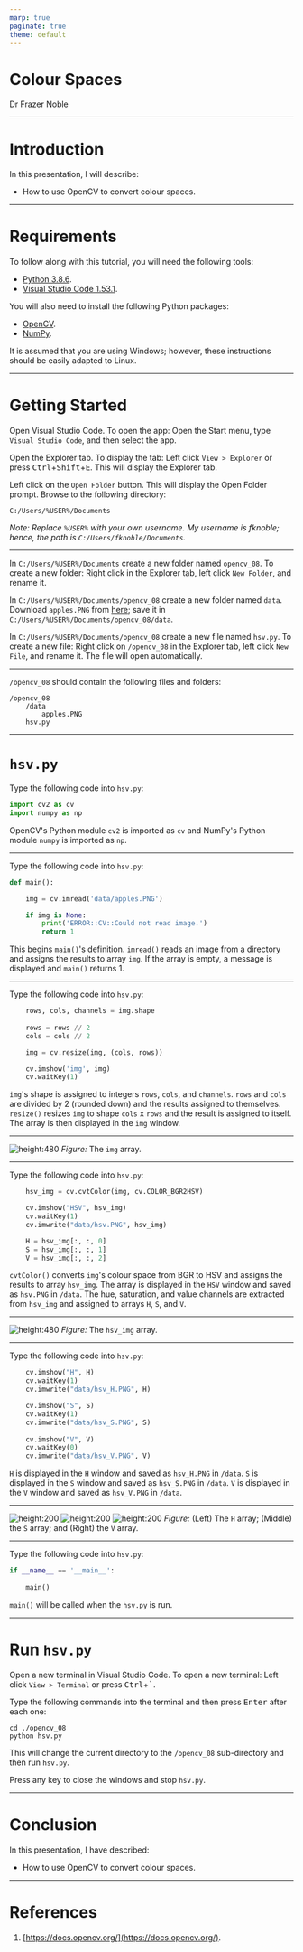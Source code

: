 ```yaml
---
marp: true
paginate: true
theme: default
---
```


# **Colour Spaces**

Dr Frazer Noble

---

# **Introduction**

In this presentation, I will describe:
- How to use OpenCV to convert colour spaces.

---

# **Requirements**

To follow along with this tutorial, you will need the following tools:
- [Python 3.8.6](https://www.python.org/).
- [Visual Studio Code 1.53.1](https://code.visualstudio.com/).

You will also need to install the following Python packages:
- [OpenCV](https://pypi.org/project/opencv-python/).
- [NumPy](https://pypi.org/project/numpy/).

It is assumed that you are using Windows; however, these instructions should be easily adapted to Linux.

---

# **Getting Started**

Open Visual Studio Code. To open the app: Open the Start menu, type `Visual Studio Code`, and then select the app.

Open the Explorer tab. To display the tab: Left click `View > Explorer` or press <kbd>Ctrl</kbd>+<kbd>Shift</kbd>+<kbd>E</kbd>. This will display the Explorer tab.

Left click on the `Open Folder` button. This will display the Open Folder prompt. Browse to the following directory:

```
C:/Users/%USER%/Documents
```

*Note: Replace `%USER%` with your own username. My username is fknoble; hence, the path is `C:/Users/fknoble/Documents`.*

---

In `C:/Users/%USER%/Documents` create a new folder named `opencv_08`. To create a new folder: Right click in the Explorer tab, left click `New Folder`, and rename it.

In `C:/Users/%USER%/Documents/opencv_08` create a new folder named `data`. Download `apples.PNG` from [here](https://github.com/DrFKNoble/machine_vision_tutorials/blob/master/09_color_spaces/images/01/01.PNG); save it in `C:/Users/%USER%/Documents/opencv_08/data`.

In `C:/Users/%USER%/Documents/opencv_08` create a new file named `hsv.py`. To create a new file: Right click on `/opencv_08` in the Explorer tab, left click `New File`, and rename it. The file will open automatically.

---

`/opencv_08` should contain the following files and folders:

```
/opencv_08
    /data
        apples.PNG
    hsv.py
```

---

# **`hsv.py`**

Type the following code into `hsv.py`:

```python
import cv2 as cv
import numpy as np
```

OpenCV's Python module `cv2` is imported as `cv` and NumPy's Python module `numpy` is imported as `np`.

---

Type the following code into `hsv.py`:

```python
def main():

    img = cv.imread('data/apples.PNG')

    if img is None:
        print('ERROR::CV::Could not read image.')
        return 1
```

This begins `main()`'s definition. `imread()` reads an image from a directory and assigns the results to array `img`. If the array is empty, a message is displayed and `main()` returns 1.

---

Type the following code into `hsv.py`:

```python
    rows, cols, channels = img.shape
    
    rows = rows // 2
    cols = cols // 2

    img = cv.resize(img, (cols, rows))

    cv.imshow('img', img)
    cv.waitKey(1)
```

`img`'s shape is assigned to integers `rows`, `cols`, and `channels`. `rows` and `cols` are divided by 2 (rounded down) and the results assigned to themselves. `resize()` resizes `img` to shape `cols` x `rows` and the result is assigned to itself. The array is then displayed in the `img` window.

---

![height:480](images/01/01.PNG)
*Figure:* The `img` array.

---

Type the following code into `hsv.py`:

```python
    hsv_img = cv.cvtColor(img, cv.COLOR_BGR2HSV)

    cv.imshow("HSV", hsv_img)
    cv.waitKey(1)
    cv.imwrite("data/hsv.PNG", hsv_img)

    H = hsv_img[:, :, 0]
    S = hsv_img[:, :, 1]
    V = hsv_img[:, :, 2]
```

`cvtColor()` converts `img`'s colour space from BGR to HSV and assigns the results to array `hsv_img`. The array is displayed in the `HSV` window and saved as `hsv.PNG` in `/data`. The hue, saturation, and value channels are extracted from `hsv_img` and assigned to arrays `H`, `S`, and `V`.

---

![height:480](images/04/02.PNG)
*Figure:* The `hsv_img` array.

---

Type the following code into `hsv.py`:

```python
    cv.imshow("H", H)
    cv.waitKey(1)
    cv.imwrite("data/hsv_H.PNG", H)

    cv.imshow("S", S)
    cv.waitKey(1)
    cv.imwrite("data/hsv_S.PNG", S)
    
    cv.imshow("V", V)
    cv.waitKey(0)
    cv.imwrite("data/hsv_V.PNG", V)
```

`H` is displayed in the `H` window and saved as `hsv_H.PNG` in `/data`. `S` is displayed in the `S` window and saved as `hsv_S.PNG` in `/data`. `V` is displayed in the `V` window and saved as `hsv_V.PNG` in `/data`.

---

![height:200](images/04/03.PNG)  ![height:200](images/04/04.PNG)  ![height:200](images/04/05.PNG)
*Figure:* (Left) The `H` array; (Middle) the `S` array; and (Right) the `V` array.

---

Type the following code into `hsv.py`:

```python
if __name__ == '__main__':
    
    main()
```

`main()` will be called when the `hsv.py` is run.

---

# **Run `hsv.py`**

Open a new terminal in Visual Studio Code. To open a new terminal: Left click `View > Terminal` or press <kbd>Ctrl</kbd>+<kbd>`</kbd>.

Type the following commands into the terminal and then press <kbd>Enter</kbd> after each one:

```
cd ./opencv_08
python hsv.py
```

This will change the current directory to the `/opencv_08` sub-directory and then run `hsv.py`.

Press any key to close the windows and stop `hsv.py`.

---

# **Conclusion**

In this presentation, I have described:
- How to use OpenCV to convert colour spaces.

---

# **References**

1. [https://docs.opencv.org/](https://docs.opencv.org/).
